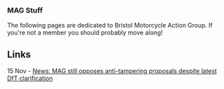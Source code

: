 ### MAG Stuff

The following pages are dedicated to Bristol Motorcycle Action Group. If 
you're not a member you should probably move along!

## Links
15 Nov - [News: MAG still opposes anti-tampering proposals despite latest DfT clarification](./20211115-Anti-Tampering.md)
